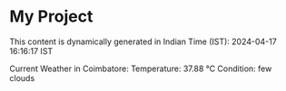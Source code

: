 # My Project

This content is dynamically generated in Indian Time (IST): 2024-04-17 16:16:17 IST


Current Weather in Coimbatore:
Temperature: 37.88 °C
Condition: few clouds
